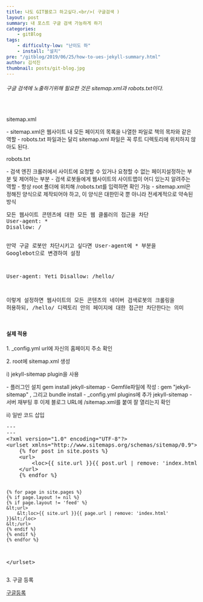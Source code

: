 ```yaml
---
title: 나도 GIT블로그 하고싶다.<br/>( 구글검색 )
layout: post
summary: 내 포스트 구글 검색 가능하게 하기 
categories: 
    - gitBlog
tags: 
    - difficulty-low: "난이도 하"
    - install: "설치"
pre: "/gitblog/2019/06/25/how-to-ues-jekyll-summary.html"
author: 김석진
thumbnail: posts/git-blog.jpg
---
```

######  구글 검색에 노출하기위해 필요한 것은 sitemap.xml과 robots.txt이다.
<br>
<p class="bold-text">sitemap.xml</p>
 - sitemap.xml은 웹사이트 내 모든 페이지의 목록을 나열한 파일로 책의 목차와 같은 역할
 - robots.txt 파일과는 달리 sitemap.xml 파일은 꼭 루트 디렉토리에 위치하지 않아도 된다.
 
<p class="bold-text">robots.txt</p>
 - 검색 엔진 크롤러에서 사이트에 요청할 수 있거나 요청할 수 없는 페이지설정하는 부분 및 제어하는 부분
 - 검색 로봇들에게 웹사이트의 사이트맵이 어디 있는지 알려주는 역할
 - 항상 root 폴더에 위치해 /robots.txt를 입력하면 확인 가능
 - sitemap.xml은 정해진 양식으로 제작되어야 하고, 이 양식은 대한민국 뿐 아니라 전세계적으로 약속된 방식
<pre>
모든 웹사이트 콘텐츠에 대한 모든 웹 클롤러의 접근을 차단
User-agent: *
Disallow: /

만약 구글 로봇만 차단시키고 싶다면 User-agent에 * 부분을 Googlebot으로 변경하여 설정

User-agent: Yeti
Disallow: /hello/

이렇게 설정하면 웹사이트의 모든 콘텐츠의 네이버 검색로봇의 크롤링을 허용하되, /hello/  디렉토리 안의 페이지에 대한 접근만 차단한다는 의미

</pre>

#### 실제 적용
<p class="bold-text">1. _config.yml url에 자신의 홈페이지 주소 확인</p>
<p class="bold-text">2. root에 sitemap.xml 생성</p>
<p class="bold-text"> i) jekyll-sitemap plugin을 사용</p>
 - 플러그인 설치 gem install jekyll-sitemap
 - Gemfile파일에 작성 : gem "jekyll-sitemap" , 그리고 bundle install
 - _config.yml plugins에 추가 jekyll-sitemap
 - 서버 재부팅 후 이제 블로그 URL에 /sitemap.xml를 붙여 잘 열리는지 확인
 <br>
<p class="bold-text"> ii) 일반 코드 삽입</p>
<pre>
---
---
&lt;?xml version="1.0" encoding="UTF-8"?>
&lt;urlset xmlns="http://www.sitemaps.org/schemas/sitemap/0.9">
    {% for post in site.posts %}
    &lt;url>
        &lt;loc>{{ site.url }}{{ post.url | remove: 'index.html' }}&lt;/loc>
    &lt;/url>
    {% endfor %}

    {% for page in site.pages %}
    {% if page.layout != nil %}
    {% if page.layout != 'feed' %}
    &lt;url>
        &lt;loc>{{ site.url }}{{ page.url | remove: 'index.html' }}&lt;/loc>
    &lt;/url>
    {% endif %}
    {% endif %}
    {% endfor %}
&lt;/urlset>
</pre>

<p class="bold-text">3. 구글 등록</p>
<a href="https://search.google.com/search-console/about?hl=ko&utm_source=wmx&utm_medium=wmx-welcome" target="_blank"> 구글등록 </a> 


	
	